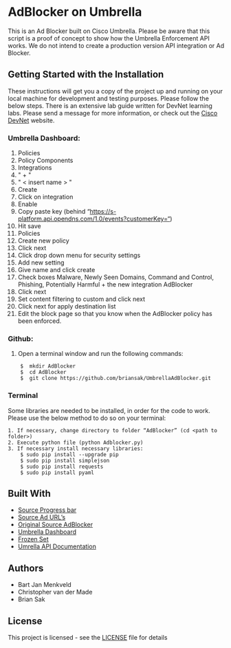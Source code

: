 # AdBlocker on Umbrella

This is an Ad Blocker built on Cisco Umbrella. Please be aware that this script is a proof of concept to show how the Umbrella Enforcement API works. We do not intend to create a production version API integration or Ad Blocker. 

## Getting Started with the Installation

These instructions will get you a copy of the project up and running on your local machine for development and testing purposes. Please follow the below steps. There is an extensive lab guide written for DevNet learning labs. Please send a message for more information, or check out the [Cisco DevNet](https://developer.cisco.com) website.

### Umbrella Dashboard:
1. Policies
2. Policy Components
3. Integrations 
4. " + " 
5. " < insert name > "
6. Create 
7. Click on integration 
8. Enable 
9. Copy paste key (behind “https://s-platform.api.opendns.com/1.0/events?customerKey=“) 
10. Hit save
11. Policies
12. Create new policy
13. Click next
14. Click drop down menu for security settings
15. Add new setting
16. Give name and click create
17. Check boxes Malware, Newly Seen Domains, Command and Control,  Phishing, Potentially Harmful + the new integration AdBlocker
18. Click next
19. Set content filtering to custom and click next
20. Click next for apply destination list
21. Edit the block page so that you know when the AdBlocker policy has been enforced.

### Github:
1. Open a terminal window and run the following commands:
```
    $  mkdir AdBlocker
    $  cd AdBlocker
    $  git clone https://github.com/briansak/UmbrellaAdBlocker.git
```

### Terminal

Some libraries are needed to be installed, in order for the code to work. Please use the below method to do so on your terminal:

```
1. If necessary, change directory to folder “AdBlocker” (cd <path to folder>)
2. Execute python file (python Adblocker.py)
3. If necessary install necessary libraries:
	$ sudo pip install --upgrade pip
	$ sudo pip install simplejson
	$ sudo pip install requests
	$ sudo pip install pyaml
```

## Built With

* [Source Progress bar](https://gist.github.com/kennethreitz/450592)
* [Source Ad URL’s](https://raw.githubusercontent.com/StevenBlack/hosts/master/hosts)
* [Original Source AdBlocker](https://github.com/bartjanm/addblocker)
* [Umbrella Dashboard](https://dashboard.umbrella.com)
* [Frozen Set](https://www.python-course.eu/sets_frozensets.php)
* [Umrella API Documentation](https://docs.umbrella.com/developer/enforcement-api/)

## Authors

* Bart Jan Menkveld 
* Christopher van der Made
* Brian Sak

## License

This project is licensed - see the [LICENSE](LICENSE) file for details



